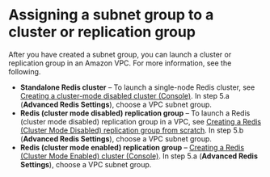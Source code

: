 # Assigning a subnet group to a cluster or replication group<a name="SubnetGroups.Assigning"></a>

After you have created a subnet group, you can launch a cluster or replication group in an Amazon VPC\. For more information, see the following\.
+ **Standalone Redis cluster** – To launch a single\-node Redis cluster, see [Creating a cluster\-mode disabled cluster \(Console\)](Clusters.Create.CON.Redis.md)\. In step 5\.a \(**Advanced Redis Settings**\), choose a VPC subnet group\.
+ **Redis \(cluster mode disabled\) replication group** – To launch a Redis \(cluster mode disabled\) replication group in a VPC, see [Creating a Redis \(Cluster Mode Disabled\) replication group from scratch](Replication.CreatingReplGroup.NoExistingCluster.Classic.md)\. In step 5\.b \(**Advanced Redis Settings**\), choose a VPC subnet group\.
+ **Redis \(cluster mode enabled\) replication group** – [Creating a Redis \(Cluster Mode Enabled\) cluster \(Console\)](Replication.CreatingReplGroup.NoExistingCluster.Cluster.md#Replication.CreatingReplGroup.NoExistingCluster.Cluster.CON)\. In step 5\.a \(**Advanced Redis Settings**\), choose a VPC subnet group\.